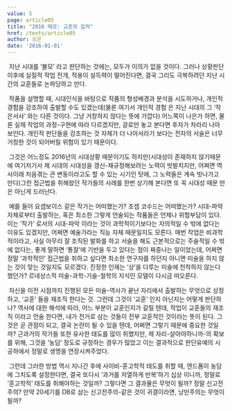 ```yaml
---
value: 5
page: article05
title: "2016 메모: 교훈의 집적"
href: /texts/article05
author: 오은
date: '2016-01-01'
---
```

&nbsp;지난 시대를 ‘불모’ 라고 판단하는 것에는, 모두가 이의가 없을 것이다. 그러나 상황판단 이후에 실질적 작업 전개, 적용이 설득력이 떨어진다면, 결국 그리도 극복하려던 지난 시간의 교훈들로 논파당하고 만다.

&nbsp;작품을 설명할 때, 시대인식을 바탕으로 작품의 형성배경과 분석을 시도하거나, 개인적 경험을 강조하여 출발할 수도 있겠는데(물론 여기서 개인적 경험 은 지난 시대의 그 ‘작은서사’ 와는 다른 것이다. 그냥 거창하지 않다는 뜻에 가깝다) 어느쪽이 나은가 하면, 물론 실제 작업의 과정-구현에 따라 다르겠지만, 글로만 놓고 본다면 후자가 차라리 나아보인다. 개인적 판단들을 강조하는 것 자체가 더 나아서라기 보다는 전자의 서술은 너무 거창한 것이 되어버릴 위험이 있기 때문이다.

&nbsp;그것은 어느정도 2016년의 시대상황 때문이기도 하지만(시대성이 존재하지 않기때문에 여기저기서 제 시대의 시대성을 갱신-재규정해보려는 노력이 빗발치지만, 어쩌면 역사이래 처음겪는 큰 변동이라고도 할 수 있는 시기인 탓에, 그 노력들은 계속 빗나가고 만다)그런 접근법을 취해왔던 작가들의 사례를 한번 상기해 본다면 또 꼭 시대성 때문 만은 아닌게 드러난다.

&nbsp;예를 들어 요셉보이스 같은 작가는 어떠했는가? 조셉 코수드는 어떠했는가? 시대-파악 자체로부터 출발하는, 혹은 최소한 그렇게 언술되는 작품들은 언제나 위험부담이 있다. 이는 ‘작가’ 로서의 시대-파악 이라는 것이 과학적이기보다는 자의적일 수 밖에 없다는 이유도 있겠지만, 어쩌면 예술가라는 직능 자체 때문일지도 모른다. 매번 작업은 비과학적이라고, 사실 아무리 잘 조직된 발화를 하고 서술을 해도 근본적으로는 주술적일 수 밖에 없다는, 좋게 말하면 ‘통찰’에 기반을 두고 있다는 점이 짜증나는 일이었는데, 어쩌면 정말 ‘과학적인’ 접근법을 취하고 싶다면 최소한 연구자를 하던지 아니면 미술을 하지 않는 것이 맞는 것일지도 모르겠다. 진정한 인재는 ‘상’을 다루는 미술에 천착하지 않는다 했던가? 르네상스적 미술-과학-기술-철학의 지식인 모델이 다시금 떠오른다.

&nbsp;자신을 이전 시점까지 진행된 모든 미술-역사가 끝난 자리에서 출발하는 무엇으로 상정하고, ‘교훈’ 들을 재조직 한다는 것. 그런데 그것이 ‘교훈’ 인지 아닌지는 어떻게 판단하나? 역사에 대한 해석에 따라, 어느 부분이 교훈인지가 갈릴 텐데, 작업이 교훈들의 재조직 이라고 언술 한다면, 내가 전거로 삼는 것들이 전부 교훈적인 것이라는 뜻이 된다. 그것은 곧 관점이 되고, 결국 논란이 될 수 있을 텐데, 어쩌면 그렇기 때문에 중요한 것일까? 근과거의 작가들 또한 유사한 태도를 많이 취했지만, 제 자리-살아야하니까-의 확보를 위해, 그것을 ‘농담’ 정도로 규정하는 경우가 많았고 이는 결과적으로 판단유예의 시공하에서 정말로 생명을 연장시켜주었다.

&nbsp;그런데 그러한 방법 역시 지나간 후에 사이비-훈고학적 태도를 취할 때, 엔드폼이 농담에 그치도록 설정한다면, 결국 또다시 ‘과거를 저열하게 반복’하기 십상 이니까, 정말로 ‘훈고학적’ 태도를 취해야하는 것일까? 그렇다면 그 결과물은 무엇이 될까? 정말 신고전주의? 만약 20세기를 DB로 삼는 신고전주의-같은 것이 귀결이라면, 낭만주의는 무엇이 될까?
